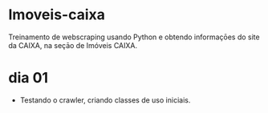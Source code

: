 # Imoveis-caixa
Treinamento de webscraping usando Python e obtendo informaçōes do site da CAIXA, na seçāo de Imóveis CAIXA. 

# dia 01
- Testando o crawler, criando classes de uso iniciais.
